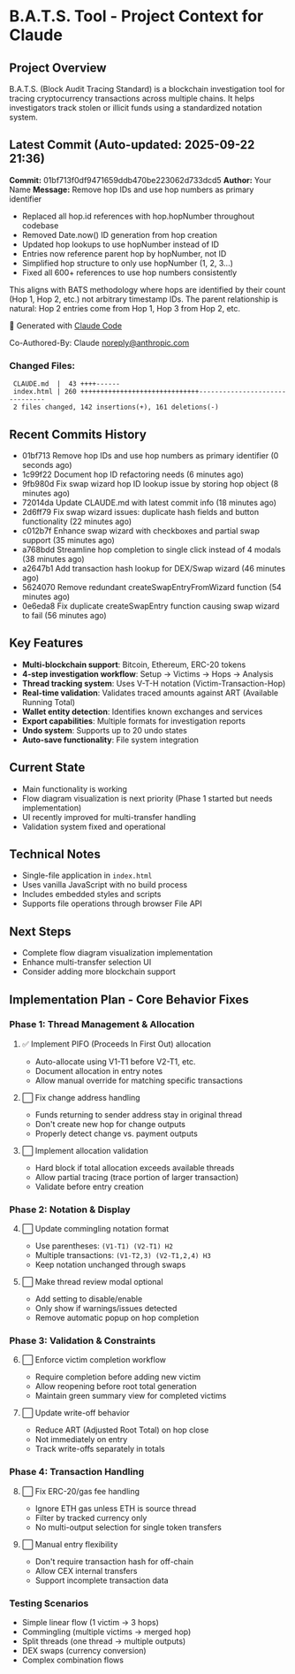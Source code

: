 # B.A.T.S. Tool - Project Context for Claude

## Project Overview
B.A.T.S. (Block Audit Tracing Standard) is a blockchain investigation tool for tracing cryptocurrency transactions across multiple chains. It helps investigators track stolen or illicit funds using a standardized notation system.

## Latest Commit (Auto-updated: 2025-09-22 21:36)

**Commit:** 01bf713f0df9471659ddb470be223062d733dcd5
**Author:** Your Name
**Message:** Remove hop IDs and use hop numbers as primary identifier

- Replaced all hop.id references with hop.hopNumber throughout codebase
- Removed Date.now() ID generation from hop creation
- Updated hop lookups to use hopNumber instead of ID
- Entries now reference parent hop by hopNumber, not ID
- Simplified hop structure to only use hopNumber (1, 2, 3...)
- Fixed all 600+ references to use hop numbers consistently

This aligns with BATS methodology where hops are identified by their count (Hop 1, Hop 2, etc.) not arbitrary timestamp IDs. The parent relationship is natural: Hop 2 entries come from Hop 1, Hop 3 from Hop 2, etc.

🤖 Generated with [Claude Code](https://claude.ai/code)

Co-Authored-By: Claude <noreply@anthropic.com>

### Changed Files:
```
 CLAUDE.md  |  43 ++++------
 index.html | 260 ++++++++++++++++++++++++++++++-------------------------------
 2 files changed, 142 insertions(+), 161 deletions(-)
```

## Recent Commits History

- 01bf713 Remove hop IDs and use hop numbers as primary identifier (0 seconds ago)
- 1c99f22 Document hop ID refactoring needs (6 minutes ago)
- 9fb980d Fix swap wizard hop ID lookup issue by storing hop object (8 minutes ago)
- 72014da Update CLAUDE.md with latest commit info (18 minutes ago)
- 2d6ff79 Fix swap wizard issues: duplicate hash fields and button functionality (22 minutes ago)
- c012b7f Enhance swap wizard with checkboxes and partial swap support (35 minutes ago)
- a768bdd Streamline hop completion to single click instead of 4 modals (38 minutes ago)
- a2647b1 Add transaction hash lookup for DEX/Swap wizard (46 minutes ago)
- 5624070 Remove redundant createSwapEntryFromWizard function (54 minutes ago)
- 0e6eda8 Fix duplicate createSwapEntry function causing swap wizard to fail (56 minutes ago)

## Key Features
- **Multi-blockchain support**: Bitcoin, Ethereum, ERC-20 tokens
- **4-step investigation workflow**: Setup → Victims → Hops → Analysis
- **Thread tracking system**: Uses V-T-H notation (Victim-Transaction-Hop)
- **Real-time validation**: Validates traced amounts against ART (Available Running Total)
- **Wallet entity detection**: Identifies known exchanges and services
- **Export capabilities**: Multiple formats for investigation reports
- **Undo system**: Supports up to 20 undo states
- **Auto-save functionality**: File system integration

## Current State
- Main functionality is working
- Flow diagram visualization is next priority (Phase 1 started but needs implementation)
- UI recently improved for multi-transfer handling
- Validation system fixed and operational

## Technical Notes
- Single-file application in `index.html`
- Uses vanilla JavaScript with no build process
- Includes embedded styles and scripts
- Supports file operations through browser File API

## Next Steps
- Complete flow diagram visualization implementation
- Enhance multi-transfer selection UI
- Consider adding more blockchain support

## Implementation Plan - Core Behavior Fixes

### Phase 1: Thread Management & Allocation
1. ✅ Implement PIFO (Proceeds In First Out) allocation
   - Auto-allocate using V1-T1 before V2-T1, etc.
   - Document allocation in entry notes
   - Allow manual override for matching specific transactions

2. ⬜ Fix change address handling
   - Funds returning to sender address stay in original thread
   - Don't create new hop for change outputs
   - Properly detect change vs. payment outputs

3. ⬜ Implement allocation validation
   - Hard block if total allocation exceeds available threads
   - Allow partial tracing (trace portion of larger transaction)
   - Validate before entry creation

### Phase 2: Notation & Display
4. ⬜ Update commingling notation format
   - Use parentheses: `(V1-T1) (V2-T1) H2`
   - Multiple transactions: `(V1-T2,3) (V2-T1,2,4) H3`
   - Keep notation unchanged through swaps

5. ⬜ Make thread review modal optional
   - Add setting to disable/enable
   - Only show if warnings/issues detected
   - Remove automatic popup on hop completion

### Phase 3: Validation & Constraints
6. ⬜ Enforce victim completion workflow
   - Require completion before adding new victim
   - Allow reopening before root total generation
   - Maintain green summary view for completed victims

7. ⬜ Update write-off behavior
   - Reduce ART (Adjusted Root Total) on hop close
   - Not immediately on entry
   - Track write-offs separately in totals

### Phase 4: Transaction Handling
8. ⬜ Fix ERC-20/gas fee handling
   - Ignore ETH gas unless ETH is source thread
   - Filter by tracked currency only
   - No multi-output selection for single token transfers

9. ⬜ Manual entry flexibility
   - Don't require transaction hash for off-chain
   - Allow CEX internal transfers
   - Support incomplete transaction data

### Testing Scenarios
- Simple linear flow (1 victim → 3 hops)
- Commingling (multiple victims → merged hop)
- Split threads (one thread → multiple outputs)
- DEX swaps (currency conversion)
- Complex combination flows
